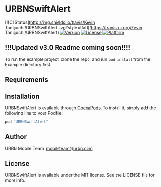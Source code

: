 # URBNSwiftAlert

[![CI Status](http://img.shields.io/travis/Kevin Taniguchi/URBNSwiftAlert.svg?style=flat)](https://travis-ci.org/Kevin Taniguchi/URBNSwiftAlert)
[![Version](https://img.shields.io/cocoapods/v/URBNSwiftAlert.svg?style=flat)](http://cocoapods.org/pods/URBNSwiftAlert)
[![License](https://img.shields.io/cocoapods/l/URBNSwiftAlert.svg?style=flat)](http://cocoapods.org/pods/URBNSwiftAlert)
[![Platform](https://img.shields.io/cocoapods/p/URBNSwiftAlert.svg?style=flat)](http://cocoapods.org/pods/URBNSwiftAlert)

## !!!Updated v3.0 Readme coming soon!!!! 

To run the example project, clone the repo, and run `pod install` from the Example directory first.

## Requirements

## Installation

URBNSwiftAlert is available through [CocoaPods](http://cocoapods.org). To install
it, simply add the following line to your Podfile:

```ruby
pod "URBNSwiftAlert"
```

## Author

URBN Mobile Team, mobileteam@urbn.com

## License

URBNSwiftAlert is available under the MIT license. See the LICENSE file for more info.
